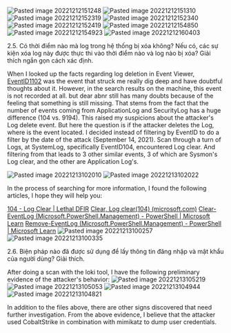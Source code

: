 ![Pasted image 20221212151248](https://user-images.githubusercontent.com/107832241/207246582-d3c61530-8251-4281-becc-bede9e7217d9.png)
![Pasted image 20221212151310](https://user-images.githubusercontent.com/107832241/207246590-b1dd477b-1e08-4bb0-9399-07f0b9b4404a.png)
![Pasted image 20221212152319](https://user-images.githubusercontent.com/107832241/207246608-c78d9ccf-d04e-4eb7-afed-6dd280dccffe.png)
![Pasted image 20221212152340](https://user-images.githubusercontent.com/107832241/207246629-47d6b767-e79a-4191-b367-8b3753ae683a.png)
![Pasted image 20221212152419](https://user-images.githubusercontent.com/107832241/207246641-aa1d5dc4-ef12-49b3-92b2-d92461d83b0d.png)
![Pasted image 20221212154850](https://user-images.githubusercontent.com/107832241/207246689-2d829087-a106-4595-9652-c18e3a4c88dc.png)
![Pasted image 20221212154923](https://user-images.githubusercontent.com/107832241/207246703-1517e36b-611f-4844-aa88-608ea79158af.png)
![Pasted image 20221212160403](https://user-images.githubusercontent.com/107832241/207246714-f92c0071-ba6b-478d-aeea-7262909e3c64.png)

2.5. Có thời điểm nào mà log trong hệ thống bị xóa không? Nếu có, các sự kiện xóa log này được
thực thi vào thời điểm nào và log nào bị xóa? Giải thích ngắn gọn cách xác định.


When I looked up the facts regarding log deletion in Event Viewer, [EventID1102](https://learn.microsoft.com/en-us/windows/security/threat-protection/auditing/event-1102) was the event that struck me really dig deep and have doubtful thoughts about it. However, in the search results on the machine, this event is not recorded at all. but dear abnr still has many doubts because of the feeling that something is still missing. That stems from the fact that the number of events coming from ApplicationLog and SecurityLog has a huge difference (104 vs. 9194). This raised my suspicions about the attacker's Log delete event.
But here the question is if the attacker deletes the Log, where is the event located. I decided instead of filtering by EventID to do a filter by the date of the attack (September 14, 2021). Scan through a turn of Logs, at SystemLog, specifically EventID104, encountered Log clear. And filtering from that leads to 3 other similar events, 3 of which are Sysmon's Log clear, and the other are Application Log's.

![Pasted image 20221213102010](https://user-images.githubusercontent.com/107832241/207246724-f550d412-c062-4004-9ff4-9bd4112d7e1a.png)
![Pasted image 20221213102022](https://user-images.githubusercontent.com/107832241/207246742-ae83cc6c-7577-4102-969e-ae4c412483af.png)

In the process of searching for more information, I found the following articles, I hope they will help you:

[104 - Log Clear | Lethal DFIR](https://lethaldfir.com/docs/system/104/)
[Clear, Log clear(104) (microsoft.com)](https://social.technet.microsoft.com/Forums/en-US/819a358c-4093-43e9-ac9e-ddd2fba643d8/clear-log-clear104)
[Clear-EventLog (Microsoft.PowerShell.Management) - PowerShell | Microsoft Learn](https://learn.microsoft.com/en-us/powershell/module/microsoft.powershell.management/clear-eventlog?view=powershell-5.1)
[Remove-EventLog (Microsoft.PowerShell.Management) - PowerShell | Microsoft Learn](https://learn.microsoft.com/en-us/powershell/module/microsoft.powershell.management/remove-eventlog?view=powershell-5.1)
![Pasted image 20221213100257](https://user-images.githubusercontent.com/107832241/207246762-ca800721-a7be-4e94-aab2-c0cdfa74f6fb.png)
![Pasted image 20221213100335](https://user-images.githubusercontent.com/107832241/207246795-a4342b01-4f6a-403c-94a9-bf023dab6242.png)

2.6. Biện pháp nào đã được sử dụng để lấy thông tin đăng nhập và mật khẩu của người dùng? Giải
thích.

After doing a scan with the loki tool, I have the following preliminary evidence of the attacker's behavior:
![Pasted image 20221213105219](https://user-images.githubusercontent.com/107832241/207246827-e39a24b4-9393-4496-a17d-15bcabbe5b17.png)
![Pasted image 20221213105053](https://user-images.githubusercontent.com/107832241/207246851-8caadd65-b29f-4c79-aa76-a3f2efbc1c96.png)
![Pasted image 20221213104944](https://user-images.githubusercontent.com/107832241/207246865-dba6ac85-65e9-42e6-a9dc-9b58f6777c70.png)
![Pasted image 20221213104821](https://user-images.githubusercontent.com/107832241/207246870-b8c526b7-1f59-4b25-89a2-71b0832c21cf.png)

In addition to the files above, there are other signs discovered that need further investigation.
From the above evidence, I believe that the attacker used CobaltStrike in combination with mimikatz to dump user credentials.
